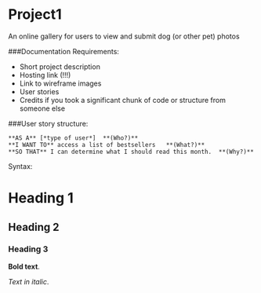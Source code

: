 # Project1
An online gallery for users to view and submit dog (or other pet) photos



###Documentation Requirements: 

- Short project description 
- Hosting link (!!!)
- Link to wireframe images
- User stories  
- Credits if you took a significant chunk of code or structure from someone else

###User story structure:

```
**AS A** [*type of user*]  **(Who?)**
**I WANT TO** access a list of bestsellers   **(What?)**
**SO THAT** I can determine what I should read this month.  **(Why?)**
```

Syntax:

# Heading 1

## Heading 2

### Heading 3

**Bold text**.

*Text in italic*.

